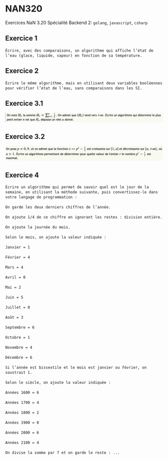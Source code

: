 # NAN320

Exercices NaN 3.20 
Spécialité Backend 2: `golang`, `javascript`, `csharp`

## Exercice 1

    Écrire, avec des comparaisons, un algorithme qui affiche l’état de l’eau (glace, liquide, vapeur) en fonction de sa température.

## Exercice 2

    Écrire le même algorithme, mais en utilisant deux variables booléennes pour vérifier l’état de l’eau, sans comparaisons dans les SI.

## Exercice 3.1

![img](https://raw.githubusercontent.com/Soro08/NAN320/master/img.png)

## Exercice 3.2

 ![img](https://raw.githubusercontent.com/Soro08/NAN320/master/img2.png)

## Exercice 4

    Écrire un algorithme qui permet de savoir quel est le jour de la semaine, en utilisant la méthode suivante, puis convertissez-le dans votre langage de programmation :

    On garde les deux derniers chiffres de l’année.

    On ajoute 1/4 de ce chiffre en ignorant les restes : division entière.

    On ajoute la journée du mois.

    Selon le mois, on ajoute la valeur indiquée :

    Janvier = 1

    Février = 4

    Mars = 4

    Avril = 0

    Mai = 2

    Juin = 5

    Juillet = 0

    Août = 3

    Septembre = 6

    Octobre = 1

    Novembre = 4

    Décembre = 6

    Si l’année est bissextile et le mois est janvier ou février, on soustrait 1.

    Selon le siècle, on ajoute la valeur indiquée :

    Années 1600 = 6

    Années 1700 = 4

    Années 1800 = 2

    Années 1900 = 0

    Années 2000 = 6

    Années 2100 = 4

    On divise la somme par 7 et on garde le reste : ...
